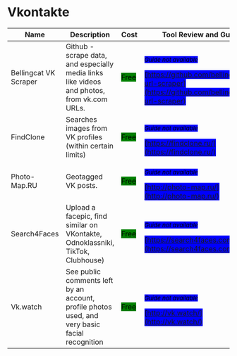 # Vkontakte

| Name | Description | Cost | Tool Review and Guide |
| --- | --- | --- | --- |
| Bellingcat VK Scraper | Github - scrape data, and especially media links like videos and photos, from vk.com URLs. | <mark style="background-color:green;">Free</mark> | <p><sub><em><mark style="background-color:blue;">Guide not available</mark></em></sub></p><mark style="background-color:blue;"> [https://github.com/bellingcat/vk-url-scraper](https://github.com/bellingcat/vk-url-scraper) </mark> |
| FindClone | Searches images from VK profiles (within certain limits) | <mark style="background-color:green;">Free</mark> | <p><sub><em><mark style="background-color:blue;">Guide not available</mark></em></sub></p><mark style="background-color:blue;"> [https://findclone.ru/](https://findclone.ru/) </mark> |
| Photo-Map.RU | Geotagged VK posts. | <mark style="background-color:green;">Free</mark> | <p><sub><em><mark style="background-color:blue;">Guide not available</mark></em></sub></p><mark style="background-color:blue;"> [http://photo-map.ru/](http://photo-map.ru/) </mark> |
| Search4Faces | Upload a facepic, find similar on VKontakte, Odnoklassniki, TikTok, Clubhouse) | <mark style="background-color:green;">Free</mark> | <p><sub><em><mark style="background-color:blue;">Guide not available</mark></em></sub></p><mark style="background-color:blue;"> [https://search4faces.com](https://search4faces.com) </mark> |
| Vk.watch | See public comments left by an account, profile photos used, and very basic facial recognition | <mark style="background-color:green;">Free</mark> | <p><sub><em><mark style="background-color:blue;">Guide not available</mark></em></sub></p><mark style="background-color:blue;"> [http://vk.watch/](http://vk.watch/) </mark> |